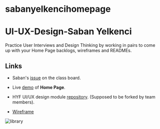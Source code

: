 # sabanyelkencihomepage

# UI-UX-Design-Saban Yelkenci

Practice User Interviews and Design Thinking by working in pairs to come up with your Home Page backlogs, wireframes and READMEs.

## Links

- Saban's [issue](https://github.com/HackYourFutureBelgium/class-13-14/issues/149) on the class board.

- Live [demo](https://sabanyelkenci.github.io/sabanyelkencihomepage/) of **Home Page**.

- HYF UI/UX design module [repository](https://github.com/sabanyelkenci/sabanyelkencihomepage). (Supposed to be forked by team members).
- [Wireframe](https://github.com/sabanyelkenci/sabanyelkencihomepage/blob/main/planning/wireframe.md)

![library](https://media.giphy.com/media/fXnx6vSSrzY92rTONJ/giphy.gif)

